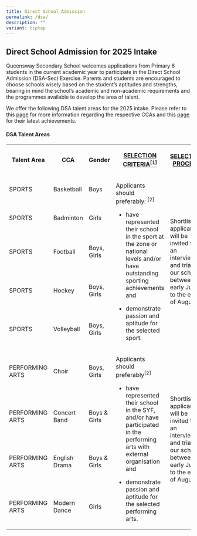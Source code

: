 ```yaml
---
title: Direct School Admission
permalink: /dsa/
description: ""
variant: tiptap
---
```

<h2>Direct School Admission for 2025 Intake</h2>
<p>Queensway Secondary School welcomes applications from Primary 6 students
in the current academic year to participate in the Direct School Admission
(DSA-Sec) Exercise. Parents and students are encouraged to choose schools
wisely based on the student’s aptitudes and strengths, bearing in mind
the school’s academic and non-academic requirements and the programmes
available to develop the area of talent.</p>
<p>We offer the following DSA talent areas for the 2025 intake. Please refer
to this <a href="https://www.queenswaysec.moe.edu.sg/cca/sports/basketball-boys/" rel="noopener noreferrer nofollow" target="_blank">page</a> for
more information regarding the respective CCAs and this <a href="https://www.queenswaysec.moe.edu.sg/achievements/" rel="noopener noreferrer nofollow" target="_blank">page</a> for
their latest achievements.</p>
<h4>DSA Talent Areas</h4>
<table style="minWidth: 125px">
<colgroup>
<col>
<col>
<col>
<col>
<col>
</colgroup>
<tbody>
<tr>
<th rowspan="1" colspan="1">
<p>Talent Area</p>
</th>
<th rowspan="1" colspan="1">
<p>CCA</p>
</th>
<th rowspan="1" colspan="1">
<p>Gender</p>
</th>
<th rowspan="1" colspan="1">
<p><strong><u>SELECTION CRITERIA<sup>[1]</sup></u></strong>
</p>
</th>
<th rowspan="1" colspan="1">
<p><strong><u>SELECTION PROCESS</u></strong>
</p>
</th>
</tr>
<tr>
<td rowspan="1" colspan="1">
<p>SPORTS</p>
</td>
<td rowspan="1" colspan="1">
<p>Basketball</p>
</td>
<td rowspan="1" colspan="1">
<p>Boys</p>
</td>
<td rowspan="5" colspan="1">
<p>Applicants should preferably: <sup>[2] </sup>
</p>
<ul data-tight="true" class="tight">
<li>
<p>have represented their school in the sport at the zone or national levels
and/or have outstanding sporting achievements and</p>
</li>
<li>
<p>demonstrate passion and aptitude for the selected sport.</p>
</li>
</ul>
</td>
<td rowspan="5" colspan="1">
<p>Shortlisted applicants will be invited for an interview and trial at our
school between early July to the end of August.</p>
</td>
</tr>
<tr>
<td rowspan="1" colspan="1">
<p>SPORTS</p>
</td>
<td rowspan="1" colspan="1">
<p>Badminton</p>
</td>
<td rowspan="1" colspan="1">
<p>Girls</p>
</td>
</tr>
<tr>
<td rowspan="1" colspan="1">
<p>SPORTS</p>
</td>
<td rowspan="1" colspan="1">
<p>Football</p>
</td>
<td rowspan="1" colspan="1">
<p>Boys, Girls</p>
</td>
</tr>
<tr>
<td rowspan="1" colspan="1">
<p>SPORTS</p>
</td>
<td rowspan="1" colspan="1">
<p>Hockey</p>
</td>
<td rowspan="1" colspan="1">
<p>Boys, Girls</p>
</td>
</tr>
<tr>
<td rowspan="1" colspan="1">
<p>SPORTS</p>
</td>
<td rowspan="1" colspan="1">
<p>Volleyball</p>
</td>
<td rowspan="1" colspan="1">
<p>Boys, Girls</p>
</td>
</tr>
<tr>
<td rowspan="1" colspan="1">
<p>PERFORMING ARTS</p>
</td>
<td rowspan="1" colspan="1">
<p>Choir</p>
</td>
<td rowspan="1" colspan="1">
<p>Boys, Girls</p>
</td>
<td rowspan="4" colspan="1">
<p>Applicants should preferably<sup>[2]</sup>
</p>
<ul data-tight="true" class="tight">
<li>
<p>have represented their school in the SYF, and/or have participated in
the performing arts with external organisation and</p>
</li>
<li>
<p>demonstrate passion and aptitude for the selected performing arts.</p>
</li>
</ul>
</td>
<td rowspan="4" colspan="1">
<p>Shortlisted applicants will be invited for an interview and trial at our
school between early July to the end of August.</p>
</td>
</tr>
<tr>
<td rowspan="1" colspan="1">
<p>PERFORMING ARTS</p>
</td>
<td rowspan="1" colspan="1">
<p>Concert Band</p>
</td>
<td rowspan="1" colspan="1">
<p>Boys &amp; Girls</p>
</td>
</tr>
<tr>
<td rowspan="1" colspan="1">
<p>PERFORMING ARTS</p>
</td>
<td rowspan="1" colspan="1">
<p>English Drama</p>
</td>
<td rowspan="1" colspan="1">
<p>Boys &amp; Girls</p>
</td>
</tr>
<tr>
<td rowspan="1" colspan="1">
<p>PERFORMING ARTS</p>
</td>
<td rowspan="1" colspan="1">
<p>Modern Dance</p>
</td>
<td rowspan="1" colspan="1">
<p>Girls</p>
</td>
</tr>
</tbody>
</table>
<p></p>
